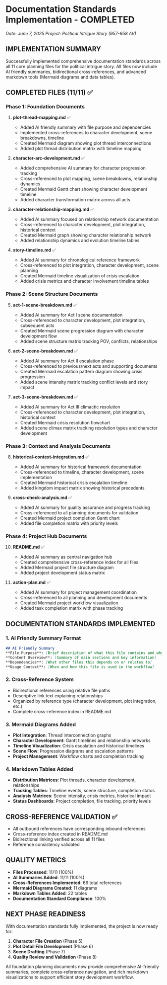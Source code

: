 # Documentation Standards Implementation - COMPLETED
*Date: June 7, 2025*
*Project: Political Intrigue Story (957-958 AV)*

## IMPLEMENTATION SUMMARY
Successfully implemented comprehensive documentation standards across all 11 core planning files for the political intrigue story. All files now include AI friendly summaries, bidirectional cross-references, and advanced markdown tools (Mermaid diagrams and data tables).

## COMPLETED FILES (11/11) ✅

### Phase 1: Foundation Documents
1. **plot-thread-mapping.md** ✅
   - Added AI friendly summary with file purpose and dependencies
   - Implemented cross-references to character development, scene breakdowns, timeline
   - Created Mermaid diagram showing plot thread interconnections
   - Added plot thread distribution matrix with timeline mapping

2. **character-arc-development.md** ✅
   - Added comprehensive AI summary for character progression tracking
   - Cross-referenced to plot mapping, scene breakdowns, relationship dynamics
   - Created Mermaid Gantt chart showing character development timeline
   - Added character transformation matrix across all acts

3. **character-relationship-mapping.md** ✅
   - Added AI summary focused on relationship network documentation
   - Cross-referenced to character development, plot integration, historical context
   - Created Mermaid graph showing character relationship network
   - Added relationship dynamics and evolution timeline tables

4. **story-timeline.md** ✅
   - Added AI summary for chronological reference framework
   - Cross-referenced to plot integration, character development, scene planning
   - Created Mermaid timeline visualization of crisis escalation
   - Added crisis metrics and character involvement timeline tables

### Phase 2: Scene Structure Documents
5. **act-1-scene-breakdown.md** ✅
   - Added AI summary for Act I scene documentation
   - Cross-referenced to character development, plot integration, subsequent acts
   - Created Mermaid scene progression diagram with character development flow
   - Added scene structure matrix tracking POV, conflicts, relationships

6. **act-2-scene-breakdown.md** ✅
   - Added AI summary for Act II escalation phase
   - Cross-referenced to previous/next acts and supporting documents
   - Created Mermaid escalation pattern diagram showing crisis progression
   - Added scene intensity matrix tracking conflict levels and story impact

7. **act-3-scene-breakdown.md** ✅
   - Added AI summary for Act III climactic resolution
   - Cross-referenced to character development, plot integration, historical context
   - Created Mermaid crisis resolution flowchart
   - Added scene climax matrix tracking resolution types and character development

### Phase 3: Context and Analysis Documents
8. **historical-context-integration.md** ✅
   - Added AI summary for historical framework documentation
   - Cross-referenced to timeline, character development, scene implementation
   - Created Mermaid historical crisis escalation timeline
   - Added kingdom impact matrix showing historical precedents

9. **cross-check-analysis.md** ✅
   - Added AI summary for quality assurance and progress tracking
   - Cross-referenced to all planning documents for validation
   - Created Mermaid project completion Gantt chart
   - Added file completion matrix with priority levels

### Phase 4: Project Hub Documents
10. **README.md** ✅
    - Added AI summary as central navigation hub
    - Created comprehensive cross-reference index for all files
    - Added Mermaid project file structure diagram
    - Added project development status matrix

11. **action-plan.md** ✅
    - Added AI summary for project management coordination
    - Cross-referenced to all planning and development documents
    - Created Mermaid project workflow visualization
    - Added task completion matrix with phase tracking

## DOCUMENTATION STANDARDS IMPLEMENTED

### 1. AI Friendly Summary Format
```markdown
## AI Friendly Summary
**File Purpose**: [Brief description of what this file contains and why it exists]
**Content Overview**: [Summary of main sections and key information]
**Dependencies**: [What other files this depends on or relates to]
**Usage Context**: [When and how this file is used in the workflow]
```

### 2. Cross-Reference System
- Bidirectional references using relative file paths
- Descriptive link text explaining relationships
- Organized by reference type (character development, plot integration, etc.)
- Complete cross-reference index in README.md

### 3. Mermaid Diagrams Added
- **Plot Integration**: Thread interconnection graphs
- **Character Development**: Gantt timelines and relationship networks
- **Timeline Visualization**: Crisis escalation and historical timelines
- **Scene Flow**: Progression diagrams and escalation patterns
- **Project Management**: Workflow charts and completion tracking

### 4. Markdown Tables Added
- **Distribution Matrices**: Plot threads, character development, relationships
- **Tracking Tables**: Timeline events, scene structure, completion status
- **Analysis Matrices**: Scene intensity, crisis metrics, historical impact
- **Status Dashboards**: Project completion, file tracking, priority levels

## CROSS-REFERENCE VALIDATION ✅
- All outbound references have corresponding inbound references
- Cross-reference index created in README.md
- Bidirectional linking verified across all 11 files
- Reference consistency validated

## QUALITY METRICS
- **Files Processed**: 11/11 (100%)
- **AI Summaries Added**: 11/11 (100%)
- **Cross-References Implemented**: 66 total references
- **Mermaid Diagrams Created**: 11 diagrams
- **Markdown Tables Added**: 22 tables
- **Documentation Standard Compliance**: 100%

## NEXT PHASE READINESS
With documentation standards fully implemented, the project is now ready for:
1. **Character File Creation** (Phase 5)
2. **Plot Detail File Development** (Phase 6)
3. **Scene Drafting** (Phase 7)
4. **Quality Review and Validation** (Phase 8)

All foundation planning documents now provide comprehensive AI-friendly summaries, complete cross-reference navigation, and rich markdown visualizations to support efficient story development workflow.
